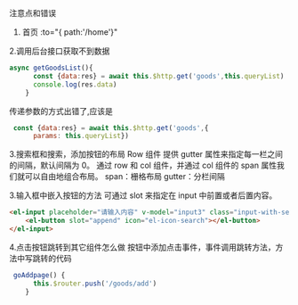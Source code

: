 注意点和错误
1.  <el-breadcrumb-item :to="{ path:'/home'}">首页</el-breadcrumb-item>
:to="{ path:'/home'}"

2.调用后台接口获取不到数据
```javascript
async getGoodsList(){
      const {data:res} = await this.$http.get('goods',this.queryList)
      console.log(res.data)
    }
```
传递参数的方式出错了,应该是
```javascript
 const {data:res} = await this.$http.get('goods',{
      params: this.queryList})
```
3.搜索框和搜索，添加按钮的布局
Row 组件 提供 gutter 属性来指定每一栏之间的间隔，默认间隔为 0。
通过 row 和 col 组件，并通过 col 组件的 span 属性我们就可以自由地组合布局。
span：栅格布局
gutter：分栏间隔

3.输入框中嵌入按钮的方法
可通过 slot 来指定在 input 中前置或者后置内容。
```html
<el-input placeholder="请输入内容" v-model="input3" class="input-with-select">
    <el-button slot="append" icon="el-icon-search"></el-button>
</el-input>
  ```
4.点击按钮跳转到其它组件怎么做
按钮中添加点击事件，事件调用跳转方法，方法中写跳转的代码
```javascript
 goAddpage() {
      this.$router.push('/goods/add')
    }
```
